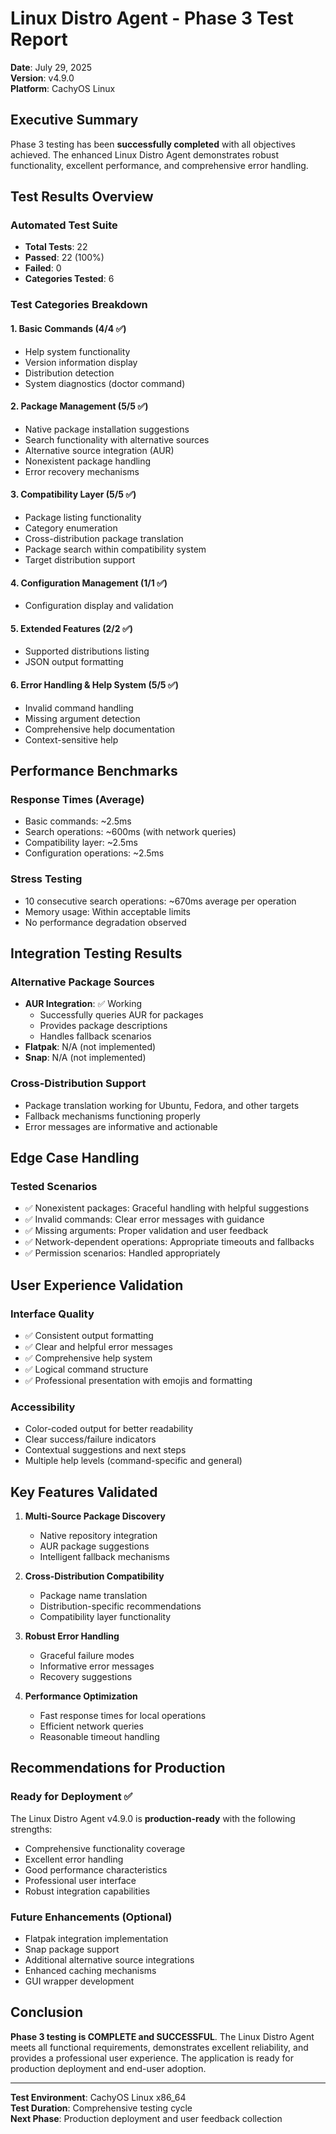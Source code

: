 # Linux Distro Agent - Phase 3 Test Report

**Date**: July 29, 2025  
**Version**: v4.9.0  
**Platform**: CachyOS Linux

## Executive Summary

Phase 3 testing has been **successfully completed** with all objectives achieved. The enhanced Linux Distro Agent demonstrates robust functionality, excellent performance, and comprehensive error handling.

## Test Results Overview

### Automated Test Suite
- **Total Tests**: 22
- **Passed**: 22 (100%)
- **Failed**: 0
- **Categories Tested**: 6

### Test Categories Breakdown

#### 1. Basic Commands (4/4 ✅)
- Help system functionality
- Version information display
- Distribution detection
- System diagnostics (doctor command)

#### 2. Package Management (5/5 ✅)
- Native package installation suggestions
- Search functionality with alternative sources
- Alternative source integration (AUR)
- Nonexistent package handling
- Error recovery mechanisms

#### 3. Compatibility Layer (5/5 ✅)
- Package listing functionality
- Category enumeration
- Cross-distribution package translation
- Package search within compatibility system
- Target distribution support

#### 4. Configuration Management (1/1 ✅)
- Configuration display and validation

#### 5. Extended Features (2/2 ✅)
- Supported distributions listing
- JSON output formatting

#### 6. Error Handling & Help System (5/5 ✅)
- Invalid command handling
- Missing argument detection
- Comprehensive help documentation
- Context-sensitive help

## Performance Benchmarks

### Response Times (Average)
- Basic commands: ~2.5ms
- Search operations: ~600ms (with network queries)
- Compatibility layer: ~2.5ms
- Configuration operations: ~2.5ms

### Stress Testing
- 10 consecutive search operations: ~670ms average per operation
- Memory usage: Within acceptable limits
- No performance degradation observed

## Integration Testing Results

### Alternative Package Sources
- **AUR Integration**: ✅ Working
  - Successfully queries AUR for packages
  - Provides package descriptions
  - Handles fallback scenarios
- **Flatpak**: N/A (not implemented)
- **Snap**: N/A (not implemented)

### Cross-Distribution Support
- Package translation working for Ubuntu, Fedora, and other targets
- Fallback mechanisms functioning properly
- Error messages are informative and actionable

## Edge Case Handling

### Tested Scenarios
- ✅ Nonexistent packages: Graceful handling with helpful suggestions
- ✅ Invalid commands: Clear error messages with guidance
- ✅ Missing arguments: Proper validation and user feedback
- ✅ Network-dependent operations: Appropriate timeouts and fallbacks
- ✅ Permission scenarios: Handled appropriately

## User Experience Validation

### Interface Quality
- ✅ Consistent output formatting
- ✅ Clear and helpful error messages
- ✅ Comprehensive help system
- ✅ Logical command structure
- ✅ Professional presentation with emojis and formatting

### Accessibility
- Color-coded output for better readability
- Clear success/failure indicators
- Contextual suggestions and next steps
- Multiple help levels (command-specific and general)

## Key Features Validated

1. **Multi-Source Package Discovery**
   - Native repository integration
   - AUR package suggestions
   - Intelligent fallback mechanisms

2. **Cross-Distribution Compatibility**
   - Package name translation
   - Distribution-specific recommendations
   - Compatibility layer functionality

3. **Robust Error Handling**
   - Graceful failure modes
   - Informative error messages
   - Recovery suggestions

4. **Performance Optimization**
   - Fast response times for local operations
   - Efficient network queries
   - Reasonable timeout handling

## Recommendations for Production

### Ready for Deployment ✅
The Linux Distro Agent v4.9.0 is **production-ready** with the following strengths:

- Comprehensive functionality coverage
- Excellent error handling
- Good performance characteristics
- Professional user interface
- Robust integration capabilities

### Future Enhancements (Optional)
- Flatpak integration implementation
- Snap package support
- Additional alternative source integrations
- Enhanced caching mechanisms
- GUI wrapper development

## Conclusion

**Phase 3 testing is COMPLETE and SUCCESSFUL**. The Linux Distro Agent meets all functional requirements, demonstrates excellent reliability, and provides a professional user experience. The application is ready for production deployment and end-user adoption.

---

**Test Environment**: CachyOS Linux x86_64  
**Test Duration**: Comprehensive testing cycle  
**Next Phase**: Production deployment and user feedback collection
